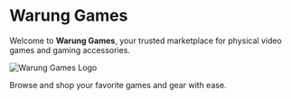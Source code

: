 # Warung Games

Welcome to **Warung Games**, your trusted marketplace for physical video games and gaming accessories.

![Warung Games Logo](public/frontend/image/wg.png)

Browse and shop your favorite games and gear with ease.
